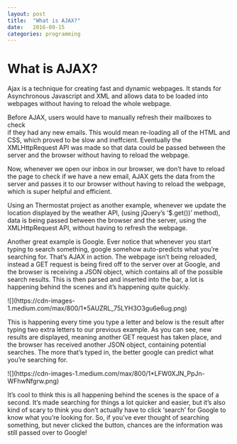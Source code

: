 ```yaml
---
layout: post
title:  "What is AJAX?"
date:   2016-09-15
categories: programming
---
```

# What is AJAX?

Ajax is a technique for creating fast and dynamic webpages. It stands for Asynchronous Javascript and XML and allows data to be loaded into webpages without having to reload the whole webpage.

Before AJAX, users would have to manually refresh their mailboxes to check  
if they had any new emails. This would mean re-loading all of the HTML and CSS, which proved to be slow and ineffcient. Eventually the XMLHttpRequest API was made so that data could be passed between the server and the browser without having to reload the webpage.

Now, whenever we open our inbox in our browser, we don’t have to reload the page to check if we have a new email, AJAX gets the data from the server and passes it to our browser without having to reload the webpage, which is super helpful and efficient.

Using an Thermostat project as another example, whenever we update the location displayed by the weather API, (using jQuery’s ‘$.get())’ method), data is being passed between the browser and the server, using the XMLHttpRequest API, without having to refresh the webpage.

Another great example is Google. Ever notice that whenever you start typing to search something, google somehow auto-predicts what you’re searching for. That’s AJAX in action. The webpage isn’t being reloaded, instead a GET request is being fired off to the server over at Google, and the browser is receiving a JSON object, which contains all of the possible search results. This is then parsed and inserted into the bar, a lot is happening behind the scenes and it’s happening quite quickly.


<div class="aspectRatioPlaceholder is-locked" style="max-width: 680px; max-height: 160px;">![](https://cdn-images-1.medium.com/max/800/1*5AUZRL_75LYH3O3gu6e6ug.png)


This is happening every time you type a letter and below is the result after typing two extra letters to our previous example. As you can see, new results are displayed, meaning another GET request has taken place, and the browser has received another JSON object, containing potential searches. The more that’s typed in, the better google can predict what you’re searching for.


<div class="aspectRatioPlaceholder is-locked" style="max-width: 678px; max-height: 141px;">![](https://cdn-images-1.medium.com/max/800/1*LFW0XJN_PpJn-WFhwNfgrw.png)

It’s cool to think this is all happening behind the scenes is the space of a second. It’s made searching for things a lot quicker and easier, but it’s also kind of scary to think you don’t actually have to click ‘search’ for Google to know what you’re looking for. So, if you’ve ever thought of searching something, but never clicked the button, chances are the information was still passed over to Google!
